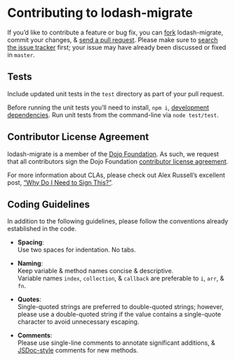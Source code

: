 # Contributing to lodash-migrate

If you’d like to contribute a feature or bug fix, you can [fork](https://help.github.com/articles/fork-a-repo/) lodash-migrate, commit your changes, & [send a pull request](https://help.github.com/articles/using-pull-requests/).
Please make sure to [search the issue tracker](https://github.com/lodash/lodash-migrate/issues) first; your issue may have already been discussed or fixed in `master`.

## Tests

Include updated unit tests in the `test` directory as part of your pull request.

Before running the unit tests you’ll need to install, `npm i`, [development dependencies](https://docs.npmjs.com/files/package.json#devdependencies).
Run unit tests from the command-line via `node test/test`.

## Contributor License Agreement

lodash-migrate is a member of the [Dojo Foundation](http://dojofoundation.org/).
As such, we request that all contributors sign the Dojo Foundation [contributor license agreement](http://dojofoundation.org/about/claForm).

For more information about CLAs, please check out Alex Russell’s excellent post, [“Why Do I Need to Sign This?”](http://infrequently.org/2008/06/why-do-i-need-to-sign-this/).

## Coding Guidelines

In addition to the following guidelines, please follow the conventions already established in the code.

- **Spacing**:<br>
  Use two spaces for indentation. No tabs.

- **Naming**:<br>
  Keep variable & method names concise & descriptive.<br>
  Variable names `index`, `collection`, & `callback` are preferable to `i`, `arr`, & `fn`.

- **Quotes**:<br>
  Single-quoted strings are preferred to double-quoted strings; however, please use a double-quoted string if the value contains a single-quote character to avoid unnecessary escaping.

- **Comments**:<br>
  Please use single-line comments to annotate significant additions, & [JSDoc-style](http://www.2ality.com/2011/08/jsdoc-intro.html) comments for new methods.
